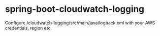 # spring-boot-cloudwatch-logging

Configure /cloudwatch-logging/src/main/java/logback.xml with your AWS credentials, region etc.